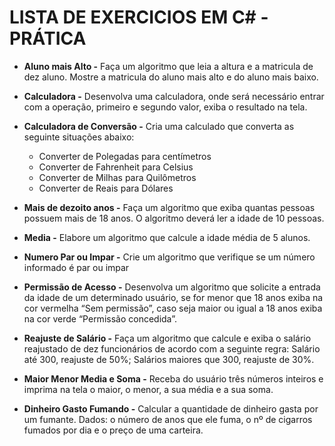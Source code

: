# LISTA DE EXERCICIOS EM C# - PRÁTICA

- **Aluno mais Alto -** Faça um algoritmo que leia a altura e a matricula de dez aluno. Mostre a matricula do aluno mais alto e do aluno mais baixo.
- **Calculadora -** Desenvolva uma calculadora, onde será necessário entrar com a operação, primeiro e segundo valor, exiba o resultado na tela.
- **Calculadora de Conversão -** Cria uma calculado que converta as seguinte situações abaixo:
  - Converter de Polegadas para centímetros
  - Converter de Fahrenheit para Celsius
  - Converter de Milhas para Quilômetros
  - Converter de Reais para Dólares
- **Mais de dezoito anos -** Faça um algoritmo que exiba quantas pessoas possuem mais de 18 anos. O algoritmo deverá ler a idade de 10 pessoas.
- **Media -** Elabore um algoritmo que calcule a idade média de 5 alunos.
- **Numero Par ou Impar -** Crie um algoritmo que verifique se um número informado é par ou impar
- **Permissão de Acesso -** Desenvolva um algoritmo que solicite a entrada da idade de um determinado usuário, se for menor que 18 anos exiba na cor vermelha “Sem permissão”, caso seja maior ou igual a 18 anos exiba na cor verde “Permissão concedida”.
- **Reajuste de Salário -** Faça um algoritmo que calcule e exiba o salário reajustado de dez funcionários de acordo com a seguinte regra: Salário até 300, reajuste de 50%; Salários maiores que 300, reajuste de 30%.

- **Maior Menor Media e Soma -** Receba do usuário três números inteiros e imprima na tela o maior, o menor, a sua média e a sua soma.

- **Dinheiro Gasto Fumando -** Calcular a quantidade de dinheiro gasta por um fumante. Dados: o número de anos que ele fuma, o nº de cigarros fumados por dia e o preço de uma carteira.

